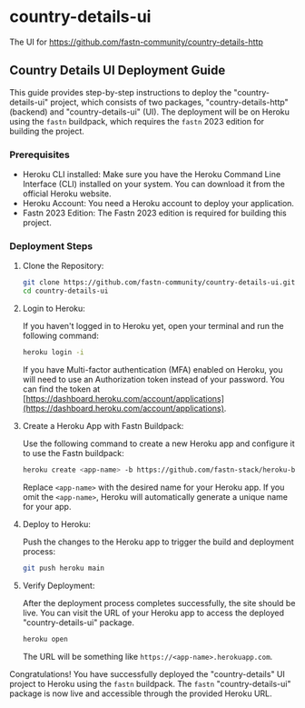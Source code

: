 # country-details-ui
The UI for https://github.com/fastn-community/country-details-http

## Country Details UI Deployment Guide

This guide provides step-by-step instructions to deploy the "country-details-ui" project, which consists of two packages, "country-details-http" (backend) and "country-details-ui" (UI). The deployment will be on Heroku using the `fastn` buildpack, which requires the `fastn` 2023 edition for building the project.

### Prerequisites

- Heroku CLI installed: Make sure you have the Heroku Command Line Interface (CLI) installed on your system. You can download it from the official Heroku website.
- Heroku Account: You need a Heroku account to deploy your application.
- Fastn 2023 Edition: The Fastn 2023 edition is required for building this project.

### Deployment Steps

1. Clone the Repository:

   ```bash
   git clone https://github.com/fastn-community/country-details-ui.git
   cd country-details-ui
   ```

2. Login to Heroku:

   If you haven't logged in to Heroku yet, open your terminal and run the following command:

   ```bash
   heroku login -i
   ```

   If you have Multi-factor authentication (MFA) enabled on Heroku, you will need to use an Authorization token instead of your password. You can find the token at [https://dashboard.heroku.com/account/applications](https://dashboard.heroku.com/account/applications).

3. Create a Heroku App with Fastn Buildpack:

   Use the following command to create a new Heroku app and configure it to use the Fastn buildpack:

   ```bash
   heroku create <app-name> -b https://github.com/fastn-stack/heroku-buildpack.git
   ```

   Replace `<app-name>` with the desired name for your Heroku app. If you omit the `<app-name>`, Heroku will automatically generate a unique name for your app.

4. Deploy to Heroku:

   Push the changes to the Heroku app to trigger the build and deployment process:

   ```bash
   git push heroku main
   ```

5. Verify Deployment:

   After the deployment process completes successfully, the site should be live. You can visit the URL of your Heroku app to access the deployed "country-details-ui" package.

   ```bash
   heroku open
   ```

   The URL will be something like `https://<app-name>.herokuapp.com`.

Congratulations! You have successfully deployed the "country-details" UI project to Heroku using the `fastn` buildpack. The `fastn` "country-details-ui" package is now live and accessible through the provided Heroku URL.
